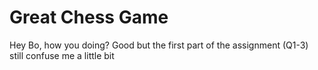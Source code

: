 # Great Chess Game
Hey Bo, how you doing? 
Good but the first part of the assignment (Q1-3) still confuse me a little bit
